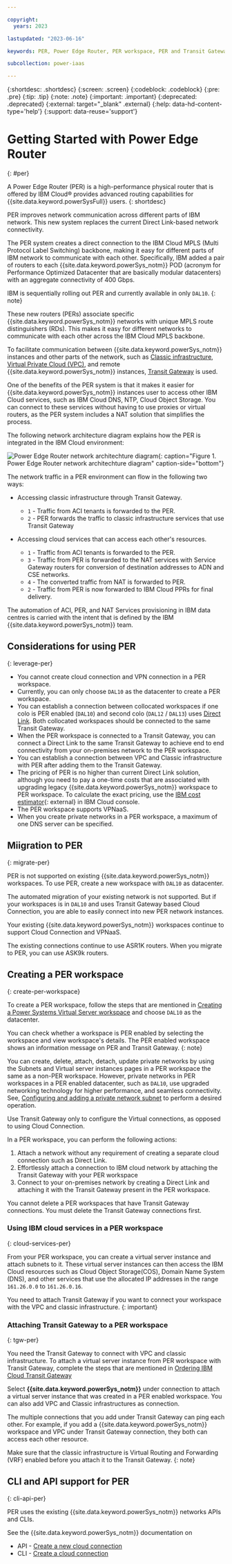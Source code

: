 ```yaml
---

copyright:
  years: 2023

lastupdated: "2023-06-16"

keywords: PER, Power Edge Router, PER workspace, PER and Transit Gateway, IBM PER

subcollection: power-iaas

---
```


{:shortdesc: .shortdesc}
{:screen: .screen}
{:codeblock: .codeblock}
{:pre: .pre}
{:tip: .tip}
{:note: .note}
{:important: .important}
{:deprecated: .deprecated}
{:external: target="_blank" .external}
{:help: data-hd-content-type='help'}
{:support: data-reuse='support'}
<!-- {{site.data.keyword.powerSys_notm}} -->

# Getting Started with Power Edge Router
{: #per}

A Power Edge Router (PER) is a high-performance physical router that is offered by IBM Cloud&reg; provides advanced routing capabilities for {{site.data.keyword.powerSysFull}} users.
{: shortdesc}

PER improves network communication across different parts of IBM network. This new system replaces the current Direct Link-based network connectivity.

The PER system creates a direct connection to the IBM Cloud MPLS (Multi Protocol Label Switching) backbone, making it easy for different parts of IBM network to communicate with each other. Specifically, IBM added a pair of routers to each {{site.data.keyword.powerSys_notm}} POD (acronym for Performance Optimized Datacenter that are basically modular datacenters) with an aggregate connectivity of 400 Gbps. 

IBM is sequentially rolling out PER and currently available in only `DAL10`.
{: note}

These new routers (PERs) associate specific {{site.data.keyword.powerSys_notm}} networks with unique MPLS route distinguishers (RDs). This makes it easy for different networks to communicate with each other across the IBM Cloud MPLS backbone.

To facilitate communication between {{site.data.keyword.powerSys_notm}} instances and other parts of the network, such as [Classic infrastructure](/docs/virtual-servers?topic=virtual-servers-getting-started-tutorial), [Virtual Private Cloud (VPC)](/docs/vpc?topic=vpc-getting-started), and remote {{site.data.keyword.powerSys_notm}} instances, [Transit Gateway](/docs/transit-gateway?topic=transit-gateway-getting-started&interface=ui) is used.

One of the benefits of the PER system is that it makes it easier for {{site.data.keyword.powerSys_notm}} instances user to access other IBM Cloud services, such as IBM Cloud DNS, NTP, Cloud Object Storage. You can connect to these services without having to use proxies or virtual routers, as the PER system includes a NAT solution that simplifies the process.

The following network architecture diagram explains how the PER is integrated in the IBM Cloud environment:

![Power Edge Router network architechture diagram](./images/per-network-arch-diag.svg "Power Edge Router network architecture diagram"){: caption="Figure 1. Power Edge Router network architechture diagram" caption-side="bottom"}

The network traffic in a PER environment can flow in the following two ways:
- Accessing classic infrastructure through Transit Gateway.
  - `1` - Traffic from ACI tenants is forwarded to the PER.
  - `2` - PER forwards the traffic to classic infrastructure services that use Transit Gateway
   
- Accessing cloud services that can access each other's resources.
  - `1`	- Traffic from ACI tenants is forwarded to the PER.
  - `3`	- Traffic from PER is forwarded to the NAT services with Service Gateway routers for conversion of destination addresses to ADN and CSE networks.
  - `4`	- The converted traffic from NAT is forwarded to PER. 
  - `2` - Traffic from PER is now forwarded to IBM Cloud PPRs for final delivery.
  <!-- what is the full form of PPR? POD to POD router. Where a pod is a modular datacenter which are generally organized/kept as racks -->

The automation of ACI, PER, and NAT Services provisioning in IBM data centres is carried with the intent that is defined by the IBM {{site.data.keyword.powerSys_notm}} team. 

## Considerations for using PER
{: leverage-per}

- You cannot create cloud connection and VPN connection in a PER workspace.
- Currently, you can only choose `DAL10` as the datacenter to create a PER workspace. 
- You can establish a connection between collocated workspaces if one colo is PER enabled (`DAL10`) and second colo (`DAL12` / `DAL13`) uses [Direct Link](/docs/power-iaas?topic=power-iaas-ordering-direct-link-connect). Both collocated workspaces should be connected to the same Transit Gateway.
- When the PER workspace is connected to a Transit Gateway, you can connect a Direct Link to the same Transit Gateway to achieve end to end connectivity from your on-premises network to the PER workspace.
- You can establish a connection between VPC and Classic infrastructure with PER after adding them to the Transit Gateway.
- The pricing of PER is no higher than current Direct Link solution, although you need to pay a one-time costs that are associated with upgrading legacy {{site.data.keyword.powerSys_notm}} workspace to PER workspace. To calculate the exact pricing, use the [IBM cost estimator](https://cloud.ibm.com/estimator){: external} in IBM Cloud console.
- The PER workspace supports VPNaaS.
- When you create private networks in a PER workspace, a maximum of one DNS server can be specified. 

## Miigration to PER
{: migrate-per}

PER is not supported on existing {{site.data.keyword.powerSys_notm}} workspaces. To use PER, create a new workspace with `DAL10` as datacenter.

The automated migration of your existing network is not supported. But if your workspaces is in `DAL10` and uses Transit Gateway based Cloud Connection, you are able to easily connect into new PER network instances.

Your existing {{site.data.keyword.powerSys_notm}} workspaces continue to support Cloud Connection and VPNaaS.

The existing connections continue to use ASR1K routers. When you migrate to PER, you can use ASK9k routers.

## Creating a PER workspace
{: create-per-workspace}

To create a PER workspace, follow the steps that are mentioned in [Creating a Power Systems Virtual Server workspace](/docs/power-iaas?topic=power-iaas-creating-power-virtual-server#creating-service) and choose `DAL10` as the datacenter.

You can check whether a workspace is PER enabled by selecting the workspace and view workspace's details. The PER enabled workspace shows an information message on PER and Transit Gateway.
{: note}

You can create, delete, attach, detach, update private networks by using the Subnets and Virtual server instances pages in a PER workspace the same as a non-PER workspace. However, private networks in PER workspaces in a PER enabled datacenter, such as `DAL10`, use upgraded networking technology for higher performance, and seamless connectivity. See, [Configuring and adding a private network subnet](/docs/power-iaas?topic=power-iaas-configuring-subnet) to perform a desired operation.

Use Transit Gateway only to configure the Virtual connections, as opposed to using Cloud Connection.

In a PER workspace, you can perform the following actions:
1.  Attach a network without any requirement of creating a separate cloud connection such as Direct Link.
2.	Effortlessly attach a connection to IBM cloud network by attaching the Transit Gateway with your PER workspace
3.  Connect to your on-premises network by creating a Direct Link and attaching it with the Transit Gateway present in the PER workspace.

You cannot delete a PER workspaces that have Transit Gateway connections. You must delete the Transit Gateway connections first.

### Using IBM cloud services in a PER workspace
{: cloud-services-per}

From your PER workspace, you can create a virtual server instance and attach subnets to it. These virtual server instances can then access the IBM Cloud resources such as Cloud Object Storage(COS), Domain Name System (DNS), and other services that use the allocated IP addresses in the range `161.26.0.0` to `161.26.0.16`.

You need to attach Transit Gateway if you want to connect your workspace with the VPC and classic infrastructure.
{: important}

### Attaching Transit Gateway to a PER workspace
{: tgw-per}

You need the Transit Gateway to connect with VPC and classic infrastructure. To attach a virtual server instance from PER workspace with Transit Gateway, complete the steps that are mentioned in [Ordering IBM Cloud Transit Gateway](/docs/transit-gateway?topic=transit-gateway-ordering-transit-gateway&interface=ui)

Select **{{site.data.keyword.powerSys_notm}}** under connection to attach a virtual server instance that was created in a PER enabled workspace. You can also add VPC and Classic infrastructures as connection. 

The multiple connections that you add under Transit Gateway can ping each other. For example, if you add a {{site.data.keyword.powerSys_notm}} workspace and VPC under Transit Gateway connection, they both can access each other resource.

Make sure that the classic infrastructure is Virtual Routing and Forwarding (VRF) enabled before you attach it to the Transit Gateway.
{: note}

## CLI and API support for PER
{: cli-api-per}

PER uses the existing {{site.data.keyword.powerSys_notm}} networks APIs and CLIs.

See the {{site.data.keyword.powerSys_notm}} documentation on
- API - [Create a new cloud connection](/apidocs/power-cloud#pcloud-cloudconnections-post)
- CLI - [Create a cloud connection](/docs/power-iaas-cli-plugin?topic=power-iaas-cli-plugin-power-iaas-cli-reference#create-connection)